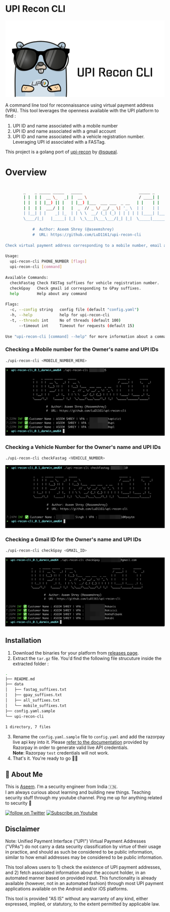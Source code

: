 # UPI Recon CLI
![](images/logo.png) 

A command line tool for reconnaissance using virtual payment address (VPA).
This tool leverages the openness available with the UPI platform to find :
1. UPI ID and name associated with a mobile number
2. UPI ID and name associated with a gmail account
3. UPI ID and name associated with a vehicle registration number. Leveraging UPI id associated with a FASTag.

This project is a golang port of [upi-recon](https://github.com/qurbat/upi-recon/) by [@squeal](https://twitter.com/squeal).

# Overview

```sh

		_    _ _____ _____   _____                         _____ _      _____
		| |  | |  __ \_   _| |  __ \                       / ____| |    |_   _|
		| |  | | |__) || |   | |__) |___  ___ ___  _ __   | |    | |      | |
		| |  | |  ___/ | |   |  _  // _ \/ __/ _ \| '_ \  | |    | |      | |
		| |__| | |    _| |_  | | \ \  __/ (_| (_) | | | | | |____| |____ _| |_
		\____/|_|   |_____| |_|  \_\___|\___\___/|_| |_|  \_____|______|_____|

			#  Author: Aseem Shrey (@aseemshrey)
			#  URL: https://github.com/LuD1161/upi-recon-cli

Check virtual payment address corresponding to a mobile number, email address and get user's name as well.

Usage:
  upi-recon-cli PHONE_NUMBER [flags]
  upi-recon-cli [command]

Available Commands:
  checkFastag Check FASTag suffixes for vehicle registration number.
  checkGpay   Check gmail id corresponding to GPay suffixes.
  help        Help about any command

Flags:
  -c, --config string   config file (default "config.yaml")
  -h, --help            help for upi-recon-cli
  -t, --threads int     No of threads (default 100)
      --timeout int     Timeout for requests (default 15)

Use "upi-recon-cli [command] --help" for more information about a command.****
```

### Checking a Mobile number for the Owner's name and UPI IDs
```sh
./upi-recon-cli <MOBILE_NUMBER_HERE>
```
![](images/usage-mobile-number.png)

### Checking a Vehicle Number for the Owner's name and UPI IDs
```sh
./upi-recon-cli checkFastag <VEHICLE_NUMBER>
```
![](images/usage-fastag.png)


### Checking a Gmail ID for the Owner's name and UPI IDs
```sh
./upi-recon-cli checkGpay <GMAIL_ID>
```
![](images/usage-google.png)


## Installation

1. Download the binaries for your platform from [releases page](https://github.com/LuD1161/upi-recon-cli/releases).
2. Extract the `tar.gz` file.
You'd find the following file strucuture inside the extracted folder : 
```sh
.
├── README.md
├── data
│   ├── fastag_suffixes.txt
│   ├── gpay_suffixes.txt
│   ├── all_suffixes.txt
│   └── mobile_suffixes.txt
├── config.yaml.sample
└── upi-recon-cli

1 directory, 7 files
```
3. Rename the `config.yaml.sample` file to `config.yaml` and add the razorpay live api key into it. 
Please [refer to the documentation](https://razorpay.com/docs/payments/dashboard/settings/api-keys/) provided by Razorpay in order to generate valid live API credentials.
<br/>**Note**: Razorpay `test` credentials will not work.
4. That's it. You're ready to go 🎉🚀
## 🚀 About Me

This is [Aseem](https://aseemshrey.in). I'm a security engineer from India 🇮🇳.<br/>I am always curious about learning and building new things. Teaching security stuff through my youtube channel. Ping me up for anything related to security 🙌


<a href="https://twitter.com/intent/follow?screen_name=AseemShrey" target="_blank"><img src="https://img.shields.io/twitter/follow/AseemShrey?style=social&logo=twitter" alt="follow on Twitter"></a>
<a href="https://youtube.com/c/HackingSimplifiedAS?sub_confirmation=1" target="_blank"><img src="https://img.shields.io/youtube/channel/subscribers/UCARsgS1stRbRgh99E63Q3ng?label=HackingSimplified&style=social" alt="Subscribe on Youtube"></a>

## Disclaimer

Note: Unified Payment Interface ("UPI") Virtual Payment Addresses ("VPAs") do not carry a data security classification by virtue of their usage in practice, and should as such be considered to be public information, similar to how email addresses may be considered to be public information.

This tool allows users to 1) check the existence of UPI payment addresses, and 2) fetch associated information about the account holder, in an automated manner based on provided input. This functionality is already available (however, not in an automated fashion) through most UPI payment applications available on the Android and/or iOS platforms.

This tool is provided "AS IS" without any warranty of any kind, either expressed, implied, or statutory, to the extent permitted by applicable law.